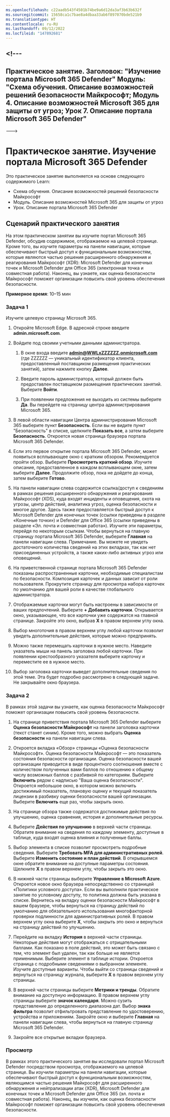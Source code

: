 ```yaml
---
ms.openlocfilehash: c22aadb543f4501b74be9a6d12da3af3b63b632f
ms.sourcegitcommit: 15658ca1c7bae8a4dbaa33ab6f897070bde521b9
ms.translationtype: HT
ms.contentlocale: ru-RU
ms.lasthandoff: 09/12/2022
ms.locfileid: "147892681"
---
```

<a name="---"></a><!---
---
Практическое занятие. Заголовок: "Изучение портала Microsoft 365 Defender" Модуль: "Схема обучения. Описание возможностей решений безопасности Майкрософт; Модуль 4. Описание возможностей Microsoft 365 для защиты от угроз; Урок 7. Описание портала Microsoft 365 Defender"
---
--->

# <a name="lab-explore-the-microsoft-365-defender-portal"></a>Практическое занятие. Изучение портала Microsoft 365 Defender

Это практическое занятие выполняется на основе следующего содержимого Learn:

- Схема обучения. Описание возможностей решений безопасности Майкрософт
- Модуль. Описание возможностей Microsoft 365 для защиты от угроз
- Урок. Описание портала Microsoft 365 Defender

## <a name="lab-scenario"></a>Сценарий практического занятия

На этом практическом занятии вы изучите портал Microsoft 365 Defender, обсудив содержимое, отображаемое на целевой странице. Кроме того, вы изучите параметры на панели навигации, которые обеспечивают быстрый доступ к функциональным возможностям, которые являются частью решения расширенного обнаружения и реагирования Майкрософт (XDR): Microsoft Defender для конечных точек и Microsoft Defender для Office 365 (электронная точка и совместная работа).  Наконец, вы узнаете, как оценка безопасности Майкрософт поможет организации повысить свой уровень обеспечения безопасности.

**Примерное время**: 10–15 мин

### <a name="task-1"></a>Задача 1

Изучите целевую страницу Microsoft 365.

1. Откройте Microsoft Edge. В адресной строке введите **admin.microsoft.com**.

1. Войдите под своими учетными данными администратора.
    1. В окне входа введите **admin@WWLxZZZZZZ.onmicrosoft.com** (где ZZZZZZ — уникальный идентификатор клиента, предоставленный поставщиком размещения практических занятий), затем нажмите кнопку **Далее**.

    1. Введите пароль администратора, который должен быть предоставлен поставщиком размещения практических занятий. Выберите **Войти**.
    1. При появлении предложения не выходить из системы выберите **Да**. Вы перейдете на страницу центра администрирования Microsoft 365.

1. В левой области навигации Центра администрирования Microsoft 365 выберите пункт **Безопасность**.  Если вы не видите пункт "Безопасность" в списке, щелкните **Показать все**, а затем выберите **Безопасность**.  Откроется новая страница браузера портала Microsoft 365 Defender.  

1. Если это первое открытие портала Microsoft 365 Defender, может появиться всплывающее окно с кратким обзором.  Рекомендуется пройти обзор.  Выберите **Просмотреть краткий обзор**.  Изучите описание, предоставленное в каждом всплывающем окне, затем выберите **Далее**. Продолжите обзор, пока не дойдете до конца, затем выберите **Готово**.

1. На панели навигации слева содержится ссылка/доступ к сведениям в рамках решения расширенного обнаружения и реагирования Майкрософт (XDS), куда входят инциденты и оповещения, охота на угрозы, центр действий, аналитика угроз, оценка безопасности и многое другое.  Здесь также предоставляется быстрый доступ к Microsoft Defender для конечных точек (ссылки приведены в разделе «Конечные точки») и Defender для Office 365 (ссылки приведены в разделе «Эл. почта и совместная работа»).  Изучите эти параметры, перейдя по некоторым ссылкам.   Чтобы вернуться на главную страницу портала Microsoft 365 Defender, выберите **Главная** на панели навигации слева.  Примечание. Вы можете не увидеть достаточного количества сведений на этих вкладках, так как нет присоединенных устройств, а также каких-либо активных угроз или оповещений.

1. На приветственной странице портала Microsoft 365 Defender показаны распространенные карточки, необходимые специалистам по безопасности. Композиция карточек и данных зависит от роли пользователя. Прокрутите страницу для просмотра набора карточек по умолчанию для вашей роли в качестве глобального администратора.

1. Отображаемые карточки могут быть настроены в зависимости от ваших предпочтений.  Выберите **+ Добавить карточки**. Открывается окно, указывающее, что все карточки уже содержатся на главной странице.  Закройте это окно, выбрав **X** в правом верхнем углу окна.

1. Выбор многоточия в правом верхнем углу любой карточки позволит увидеть дополнительные действия, которые можно предпринять.  

1. Можно также перемещать карточки в нужное место. Наведите указатель мыши на панель заголовка любой карточки. При появлении крестообразного указателя выберите карточку и переместите ее в нужное место.

1. Выбор заголовка карточки выведет дополнительные сведения по этой теме. Эта будет подробно рассмотрено в следующей задаче.  Не закрывайте окно браузера.

### <a name="task-2"></a>Задача 2

В рамках этой задачи вы узнаете, как оценка безопасности Майкрософт поможет организации повысить свой уровень безопасности.

1. На странице приветствия портала Microsoft 365 Defender выберите **Оценка безопасности Майкрософт** на панели заголовка карточки (текст станет синим).  Кроме того, можно выбрать **Оценка безопасности** на панели навигации слева.

1. Откроется вкладка «Обзор» страницы «Оценка безопасности Майкрософт».  Оценка безопасности Майкрософт — это показатель состояния безопасности организации. Оценка безопасности вашей организации приводится в виде процентного соотношения вместе с количеством полученных вами баллов по отношению к общему числу возможных баллов с разбивкой по категориям. Выберите **Включить** рядом с надписью "Ваша оценка безопасности".  Откроется небольшое окно, в котором можно включить достижимый показатель, плановую оценку и текущий показатель лицензии в разбивку оценки безопасности вашей организации.  Выберите **Включить** еще раз, чтобы закрыть окно.

1. На странице обзора также содержатся достижимые действия по улучшению, оценка сравнения, история и дополнительные ресурсы.

1. Выберите **Действия по улучшению** в верхней части страницы.  Обратите внимание на сведения по каждому элементу, доступные в таблице, куда входят оценка влияния и полученные баллы.  

1. Выбор элемента в списке позволит просмотреть подробные сведения.  Выберите **Требовать MFA для административных ролей**.  Выберите **Изменить состояние и план действий**.  В открывшемся окне обратите внимание на доступные параметры состояния. Щелкните **X** в правом верхнем углу, чтобы закрыть это окно.

1. В нижней части страницы выберите **Управление в Microsoft Azure**.  Откроется новое окно браузера непосредственно со страницей «Политики условного доступа».  Если вы выполнили практическое занятие по условному доступу, то политика должна быть указана в списке. Вернитесь на вкладку оценки безопасности Майкрософт в вашем браузере, чтобы вернуться на страницу действий по умолчанию для обязательного использования многофакторной проверки подлинности для административных ролей. В правом верхнем углу окна выберите **X**, чтобы закрыть это окно и вернуться на страницу действий по улучшению.

1. Перейдите на вкладку **История** в верхней части страницы.  Некоторые действия могут отображаться с отрицательными баллами.  Как показано в поле действий, это может быть связано с тем, что элемент был удален, так как больше не является применимым.  Выберите элемент в таблице истории.  Откроется страница с подробными сведениями о выбранном элементе.  Изучите доступные варианты.  Чтобы выйти со страницы сведений и вернуться на страницу журнала, выберите **X** в правом верхнем углу страницы.

1. В верхней части страницы выберите **Метрики и тренды**.  Обратите внимание на доступную информацию.  В правом верхнем углу страницы выберите **значок календаря**.  Можно сузить представление до определенного диапазона дат.  Выбор **знака фильтра** позволит отфильтровать представление по удостоверению, устройства и приложениям.  Закройте окно и выберите **Главная** на панели навигации слева, чтобы вернуться на главную страницу Microsoft 365 Defender.

1. Закройте все открытые вкладки браузера.

### <a name="review"></a>Просмотр

В рамках этого практического занятия вы исследовали портал Microsoft Defender посредством просмотра, отображаемого на целевой странице. Вы изучили параметры на панели навигации, которые обеспечивают быстрый доступ к функциональным возможностям, являющимся частью решения Майкрософт для расширенного обнаружения и нейтрализации атак (XDR), Microsoft Defender для конечных точек и Microsoft Defender для Office 365 (эл. почта и совместная работа).  Наконец, вы изучили, как оценка безопасности Майкрософт поможет организации повысить свой уровень обеспечения безопасности.
